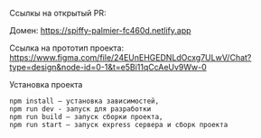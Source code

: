 Ссылкы на открытый PR: 

Домен: https://spiffy-palmier-fc460d.netlify.app

Ссылка на прототип проекта: https://www.figma.com/file/24EUnEHGEDNLdOcxg7ULwV/Chat?type=design&node-id=0-1&t=e5Bi11qCcAeUv9Ww-0

Установка проекта

    npm install — установка зависимостей,
    npm run dev - запуск для разработки
    npm run build — запуск сборки проекта,
    npm run start — запуск express сервера и сборк проекта
